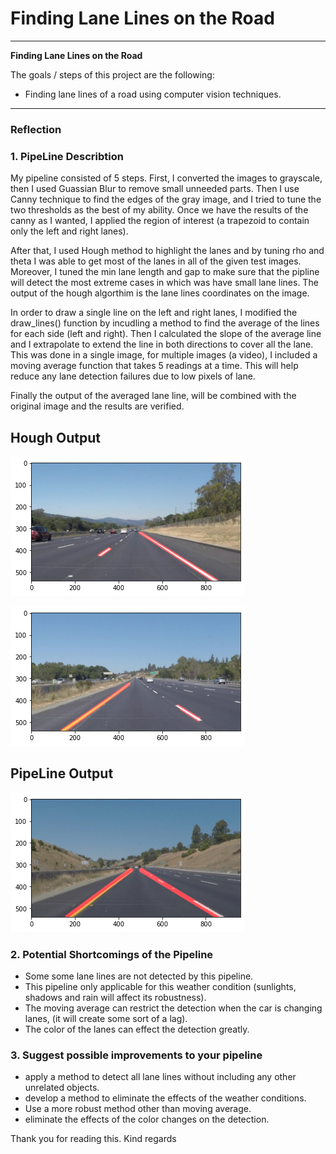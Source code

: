 # **Finding Lane Lines on the Road** 



---

**Finding Lane Lines on the Road**

The goals / steps of this project are the following:
- Finding lane lines of a road using computer vision techniques. 

[//]: # (Image References)

[image1]: ./examples/grayscale.jpg "Grayscale"

---

### Reflection

### 1. PipeLine Describtion

My pipeline consisted of 5 steps. First, I converted the images to grayscale, then I used Guassian Blur to remove small unneeded parts. Then I use Canny technique to find the edges of the gray image, and I tried to tune the two thresholds as the best of my ability. Once we have the results of the canny as I wanted, I applied the region of interest (a trapezoid to contain only the left and right lanes).   

After that, I used Hough method to highlight the lanes and by tuning rho and theta I was able to get most of the lanes in all of the given test images. Moreover, I tuned the min lane length and gap to make sure that the pipline will detect the most extreme cases in which was have small lane lines. The output of the hough algorthim is the lane lines coordinates on the image.

In order to draw a single line on the left and right lanes, I modified the draw_lines() function by incudling a method to find the average of the lines for each side (left and right). Then I calculated the slope of the average line and I extrapolate to extend the line in both directions to cover all the lane. This was done in a single image, for multiple images (a video), I included a moving average function that takes 5 readings at a time. This will help reduce any lane detection failures due to low pixels of lane. 


Finally the output of the averaged lane line, will be combined with the original image and the results are verified. 

## Hough Output
[image2]: ./houghLines.png "Hough Lines Output"

![alt text][image2]


[image3]: ./yellowLane.png "Hough Lines Output 2"

![alt text][image3]

[image4]: ./drawLines.png "Draw Lines Output"

## PipeLine Output
![alt text][image4]


### 2.  Potential Shortcomings of the Pipeline
- Some some lane lines are not detected by this pipeline. 
- This pipeline only applicable for this weather condition (sunlights, shadows and rain will affect its robustness).
- The moving average can restrict the detection when the car is changing lanes, (it will create some sort of a lag). 
- The color of the lanes can effect the detection greatly.




### 3. Suggest possible improvements to your pipeline

- apply a method to detect all lane lines without including any other unrelated objects.
- develop a method to eliminate the effects of the weather conditions. 
- Use a more robust method other than moving average. 
- eliminate the effects of the color changes on the detection.


Thank you for reading this. 
Kind regards
